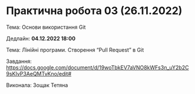 # Практична робота 03 (26.11.2022)</b>

Тема: Основи використання Git

Дедлайн: <b>04.12.2022 18:00</b>

Тема: Лінійні програми. Створення “Pull Request” в Git

Завдання: https://docs.google.com/document/d/19woTbkEV7aVNO8kWFs3n_uY2b2C9sKIvP3AeQMTvKno/edit#

Виконала: Зощак Тетяна
